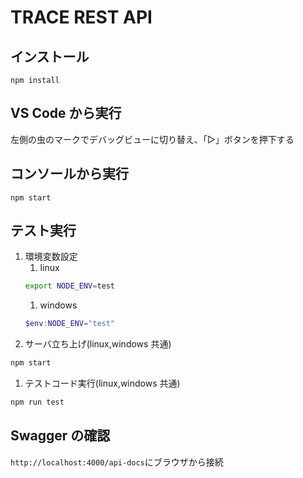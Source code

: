 # TRACE REST API

## インストール

```
npm install
```

## VS Code から実行

左側の虫のマークでデバッグビューに切り替え、「▷」ボタンを押下する

## コンソールから実行

```
npm start
```

## テスト実行

1. 環境変数設定
   1. linux
   ```bash
   export NODE_ENV=test
   ```
   1. windows
   ```powershell
   $env:NODE_ENV="test"
   ```
1. サーバ立ち上げ(linux,windows 共通)

```bash
npm start
```

1. テストコード実行(linux,windows 共通)

```bash
npm run test
```

## Swagger の確認

`http://localhost:4000/api-docs`にブラウザから接続

